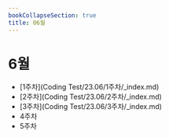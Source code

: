 ```yaml
---
bookCollapseSection: true
title: 06월
---
```

# 6월

- [1주차](Coding Test/23.06/1주차/_index.md)
- [2주차](Coding Test/23.06/2주차/_index.md)
- [3주차](Coding Test/23.06/3주차/_index.md)
- 4주차
- 5주차